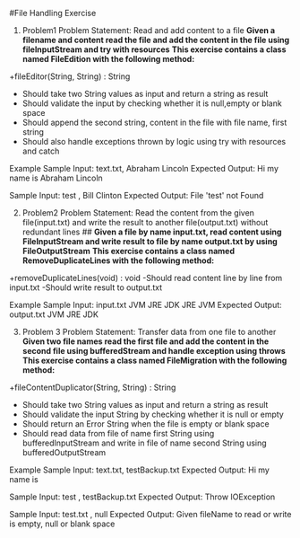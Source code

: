 #File Handling Exercise

1. Problem1
Problem Statement: Read and add content to a file
**Given a filename and content read the file and add the content in the file using
fileInputStream and try with resources**
**This exercise contains a class named FileEdition with the following method:**

+fileEditor(String, String) : String
- Should take two String values as input and return a string as result
- Should validate the input by checking whether it is null,empty or blank space
- Should append the second string, content in the file with file name, first string
- Should also handle exceptions thrown by logic using try with resources and
catch

Example
Sample Input:
text.txt, Abraham Lincoln
Expected Output:
Hi my name is Abraham Lincoln

Sample Input:
test , Bill Clinton
Expected Output:
File 'test' not Found

2. Problem2
Problem Statement: Read the content from the given file(input.txt) and write the
result to another file(output.txt) without redundant lines ##
**Given a file by name input.txt, read content using FileInputStream and write result to
file by name output.txt by using FileOutputStream**
**This exercise contains a class named RemoveDuplicateLines with the following
method:**

+removeDuplicateLines(void) : void
-Should read content line by line from input.txt
-Should write result to output.txt

Example
Sample Input:
input.txt
JVM
JRE
JDK
JRE
JVM
Expected Output:
output.txt
JVM
JRE
JDK

3. Problem 3
Problem Statement: Transfer data from one file to another
**Given two file names read the first file and add the content in the second file using
bufferedStream and handle exception using throws**
**This exercise contains a class named FileMigration with the following method:**

+fileContentDuplicator(String, String) : String
- Should take two String values as input and return a string as result
- Should validate the input String by checking whether it is null or empty
- Should return an Error String when the file is empty or blank space
- Should read data from file of name first String using bufferedInputStream and
write in file of name second String using bufferedOutputStream

Example
Sample Input:
text.txt, testBackup.txt
Expected Output:
Hi my name is

Sample Input:
test , testBackup.txt
Expected Output:
Throw IOException

Sample Input:
test.txt , null
Expected Output:
Given fileName to read or write is empty, null or blank space